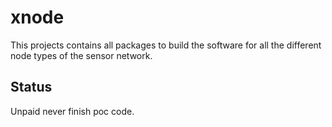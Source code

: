 # xnode

This projects contains all packages to build the 
software for all the different node types of the sensor network.

## Status

Unpaid never finish poc code.
